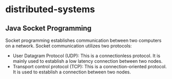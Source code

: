 # distributed-systems

## Java Socket Programming

Socket programming establishes communication between two computers on a network. Socket communication utilizes two protocols:

- User Datagram Protocol (UDP): This is a connectionless protocol. It is mainly used to establish a low latency connection between two nodes.
- Transport control protocol (TCP): This is a connection-oriented protocol. It is used to establish a connection between two nodes.
